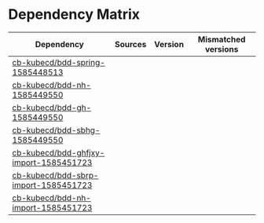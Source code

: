 # Dependency Matrix

Dependency | Sources | Version | Mismatched versions
---------- | ------- | ------- | -------------------
[cb-kubecd/bdd-spring-1585448513](https://github.com/cb-kubecd/bdd-spring-1585448513.git) |  | []() | 
[cb-kubecd/bdd-nh-1585449550](https://github.com/cb-kubecd/bdd-nh-1585449550.git) |  | []() | 
[cb-kubecd/bdd-gh-1585449550](https://github.com/cb-kubecd/bdd-gh-1585449550.git) |  | []() | 
[cb-kubecd/bdd-sbhg-1585449550](https://github.com/cb-kubecd/bdd-sbhg-1585449550.git) |  | []() | 
[cb-kubecd/bdd-ghfjxy-import-1585451723](https://github.com/cb-kubecd/bdd-ghfjxy-import-1585451723.git) |  | []() | 
[cb-kubecd/bdd-sbrp-import-1585451723](https://github.com/cb-kubecd/bdd-sbrp-import-1585451723.git) |  | []() | 
[cb-kubecd/bdd-nh-import-1585451723](https://github.com/cb-kubecd/bdd-nh-import-1585451723.git) |  | []() | 
